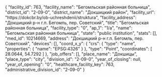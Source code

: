 {
    "facility_id": 763,
    "facility_name": "Бегомльская районная больница",
    "district_id": "2-09-0",
    "district_name": "Докшицкий район",
    "facility_url": "https:\/\/dokcbr.by\/ob-uchreshdenii\/struktura",
    "facility_address": "Докшицкий р-н г.п. Бегомль, пер. Советский",
    "title": "Бегомльская районная больница",
    "facility_type": "0",
    "ap_1": "1\/а",
    "name": "Бегомльская районная больница",
    "state": "public institution",
    "stats": [],
    "med_id": 10214669,
    "address": "Докшицкий р-н г.п. Бегомль, пер. Советский",
    "devices": [],
    "coord_x_y": {
        "crs": {
            "type": "name",
            "properties": {
                "name": "EPSG:4326"
            }
        },
        "type": "Point",
        "coordinates": [
            28.0644,
            54.7292
        ]
    },
    "job_offers": [],
    "place_name": "Докшицы",
    "place_type": "city",
    "division_id": "2-09-0",
    "year_of_closing": null,
    "year_of_opening": "0",
    "healthcare_facility_key": 763,
    "administrative_division_id": "2-09-0"
}